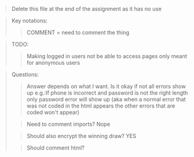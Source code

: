 > Delete this file at the end of the assignment as it has no use

> Key notations:
>> COMMENT = need to comment the thing

> TODO:
>> Making logged in users not be able to access pages only meant for
> anonymous users

> Questions:
> 
>> Answer depends on what I want. Is it okay if not all errors show up e.g.:If phone is incorrect
> and password is not the right length only password error will
> show up (aka when a normal error that was not coded in the html
> appears the other errors that are coded won't appear)
>
>> Need to comment imports? Nope
>
>> 
> 
>> Should also encrypt the winning draw? YES
> 
>> Should comment html?